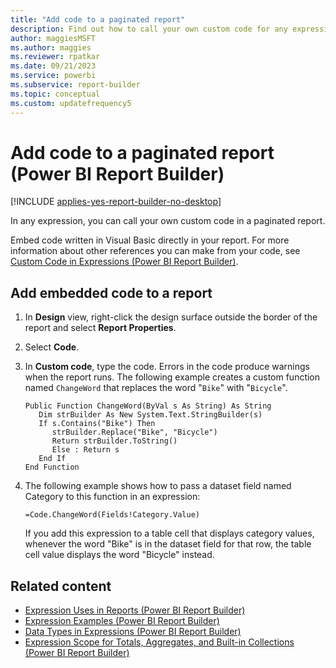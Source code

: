```yaml
---
title: "Add code to a paginated report"
description: Find out how to call your own custom code for any expression you have in your paginated report in Power BI Report Builder.
author: maggiesMSFT
ms.author: maggies
ms.reviewer: rpatkar
ms.date: 09/21/2023
ms.service: powerbi
ms.subservice: report-builder
ms.topic: conceptual
ms.custom: updatefrequency5
---
```

# Add code to a paginated report (Power BI Report Builder)

[!INCLUDE [applies-yes-report-builder-no-desktop](../../includes/applies-yes-report-builder-no-desktop.md)]

In any expression, you can call your own custom code in a paginated report.

Embed code written in Visual Basic directly in your report. For more information about other references you can make from your code, see [Custom Code in Expressions (Power BI Report Builder)](./custom-code-and-assembly-references-in-expressions.md).

## Add embedded code to a report

1. In **Design** view, right-click the design surface outside the border of the report and select **Report Properties**.

1. Select **Code**.

1. In **Custom code**, type the code. Errors in the code produce warnings when the report runs. The following example creates a custom function named `ChangeWord` that replaces the word "`Bike`" with "`Bicycle`".

    ```
    Public Function ChangeWord(ByVal s As String) As String
       Dim strBuilder As New System.Text.StringBuilder(s)
       If s.Contains("Bike") Then
          strBuilder.Replace("Bike", "Bicycle")
          Return strBuilder.ToString()
          Else : Return s
       End If
    End Function
    ```

1. The following example shows how to pass a dataset field named Category to this function in an expression:

    ```
    =Code.ChangeWord(Fields!Category.Value)
    ```

     If you add this expression to a table cell that displays category values, whenever the word "Bike" is in the dataset field for that row, the table cell value displays the word "Bicycle" instead.

## Related content

- [Expression Uses in Reports (Power BI Report Builder)](./expression-uses-reports-report-builder.md)
- [Expression Examples (Power BI Report Builder)](./report-builder-expression-examples.md)
- [Data Types in Expressions (Power BI Report Builder)](./data-types-expressions-report-builder.md)
- [Expression Scope for Totals, Aggregates, and Built-in Collections (Power BI Report Builder)](./expression-scope-for-totals-aggregates-and-built-in-collections.md)
